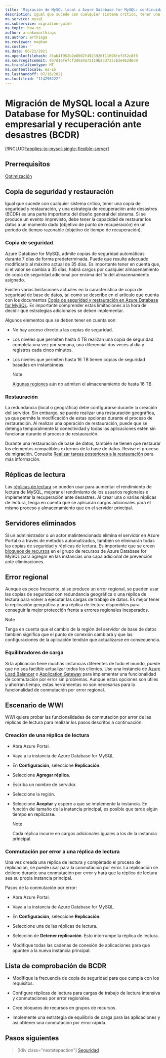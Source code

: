 ```yaml
---
title: 'Migración de MySQL local a Azure Database for MySQL: continuidad empresarial y recuperación ante desastres (BCDR)'
description: Igual que sucede con cualquier sistema crítico, tener una copia de seguridad y restauración, y una estrategia de recuperación ante desastres (BCDR) es una parte importante del diseño general del sistema.
ms.service: mysql
ms.subservice: migration-guide
ms.topic: how-to
author: arunkumarthiags
ms.author: arthiaga
ms.reviewer: maghan
ms.custom: ''
ms.date: 06/21/2021
ms.openlocfilehash: 35ab4f952b2e8082f4923926f11698fef352c8f8
ms.sourcegitcommit: 8b7d16fefcf3d024a72119b233733cb3e962d6d9
ms.translationtype: HT
ms.contentlocale: es-ES
ms.lasthandoff: 07/16/2021
ms.locfileid: "114296222"
---
```

# <a name="migrate-mysql-on-premises-to-azure-database-for-mysql-business-continuity-and-disaster-recovery-bcdr"></a>Migración de MySQL local a Azure Database for MySQL: continuidad empresarial y recuperación ante desastres (BCDR)

[!INCLUDE[applies-to-mysql-single-flexible-server](../../includes/applies-to-mysql-single-flexible-server.md)]

## <a name="prerequisites"></a>Prerrequisitos

[Optimización](11-optimization.md)

## <a name="back-up-and-restore"></a>Copia de seguridad y restauración

Igual que sucede con cualquier sistema crítico, tener una copia de seguridad y restauración, y una estrategia de recuperación ante desastres (BCDR) es una parte importante del diseño general del sistema. Si se produce un evento imprevisto, debe tener la capacidad de restaurar los datos a un momento dado (objetivo de punto de recuperación) en un período de tiempo razonable (objetivo de tiempo de recuperación).

### <a name="backup"></a>Copia de seguridad

Azure Database for MySQL admite copias de seguridad automáticas durante 7 días de forma predeterminada. Puede que resulte adecuado modificarlo al máximo actual de 35 días. Es importante tener en cuenta que, si el valor se cambia a 35 días, habrá cargos por cualquier almacenamiento de copia de seguridad adicional por encima del 1x del almacenamiento asignado.

Existen varias limitaciones actuales en la característica de copia de seguridad de base de datos, tal como se describe en el artículo que cuenta con los documentos [Copia de seguridad y restauración en Azure Database for MySQL](../../concepts-backup.md). Es importante comprender estas limitaciones a la hora de decidir qué estrategias adicionales se deben implementar.

Algunos elementos que se deben tener en cuenta son:

- No hay acceso directo a las copias de seguridad.

- Los niveles que permiten hasta 4 TB realizan una copia de seguridad completa una vez por semana, una diferencial dos veces al día y registros cada cinco minutos.

- Los niveles que permiten hasta 16 TB tienen copias de seguridad basadas en instantáneas.

    > [!NOTE]
    > [Algunas regiones](../../concepts-pricing-tiers.md#storage) aún no admiten el almacenamiento de hasta 16 TB.

### <a name="restore"></a>Restauración

La redundancia (local o geográfica) debe configurarse durante la creación del servidor. Sin embargo, se puede realizar una restauración geográfica, ya que permite la modificación de estas opciones durante el proceso de restauración. Al realizar una operación de restauración, puede que se detenga temporalmente la conectividad y todas las aplicaciones estén sin funcionar durante el proceso de restauración.

Durante una restauración de base de datos, también se tienen que restaurar los elementos compatibles externos de la base de datos. Revise el proceso de migración. Consulte [Realizar tareas posteriores a la restauración](../../concepts-backup.md#perform-post-restore-tasks) para más información.

## <a name="read-replicas"></a>Réplicas de lectura

Las [réplicas de lectura](../../concepts-read-replicas.md) se pueden usar para aumentar el rendimiento de lectura de MySQL, mejorar el rendimiento de los usuarios regionales e implementar la recuperación ante desastres. Al crear una o varias réplicas de lectura, tenga en cuenta que se aplicarán cargos adicionales para el mismo proceso y almacenamiento que en el servidor principal.

## <a name="deleted-servers"></a>Servidores eliminados

Si un administrador o un actor malintencionado elimina el servidor en Azure Portal o a través de métodos automatizados, también se eliminarán todas las copias de seguridad y réplicas de lectura. Es importante que se creen [bloqueos de recursos](../../../azure-resource-manager/management/lock-resources.md) en el grupo de recursos de Azure Database for MySQL para agregar en las instancias una capa adicional de prevención ante eliminaciones.

## <a name="regional-failure"></a>Error regional

Aunque es poco frecuente, si se produce un error regional, se pueden usar las copias de seguridad con redundancia geográfica o una réplica de lectura para volver a ejecutar las cargas de trabajo de datos. Es mejor tener la replicación geográfica y una réplica de lectura disponibles para conseguir la mejor protección frente a errores regionales inesperados.

> [!NOTE]
> Tenga en cuenta que el cambio de la región del servidor de base de datos también significa que el punto de conexión cambiará y que las configuraciones de la aplicación tendrán que actualizarse en consecuencia.

### <a name="load-balancers"></a>Equilibradores de carga

Si la aplicación tiene muchas instancias diferentes de todo el mundo, puede que no sea factible actualizar todos los clientes. Use una instancia de [Azure Load Balancer](../../../load-balancer/load-balancer-overview.md) o [Application Gateway](../../../application-gateway/overview.md) para implementar una funcionalidad de conmutación por error sin problemas. Aunque estas opciones son útiles y ahorran tiempo, estas herramientas no son necesarias para la funcionalidad de conmutación por error regional.

## <a name="wwi-scenario"></a>Escenario de WWI

WWI quiere probar las funcionalidades de conmutación por error de las réplicas de lectura para realizar los pasos descritos a continuación.

### <a name="creating-a-read-replica"></a>Creación de una réplica de lectura

- Abra Azure Portal.

- Vaya a la instancia de Azure Database for MySQL.

- En **Configuración**, seleccione **Replicación**.

- Seleccione **Agregar réplica**.

- Escriba un nombre de servidor.

- Seleccione la región.

- Seleccione **Aceptar** y espere a que se implemente la instancia. En función del tamaño de la instancia principal, es posible que tarde algún tiempo en replicarse.

    > [!NOTE]
    > Cada réplica incurre en cargos adicionales iguales a los de la instancia principal.

### <a name="fail-over-to-read-replica"></a>Conmutación por error a una réplica de lectura

Una vez creada una réplica de lectura y completado el proceso de replicación, se puede usar para la conmutación por error. La replicación se detiene durante una conmutación por error y hará que la réplica de lectura sea su propia instancia principal.

Pasos de la conmutación por error:

- Abra Azure Portal.

- Vaya a la instancia de Azure Database for MySQL.

- En **Configuración**, seleccione **Replicación**.

- Seleccione una de las réplicas de lectura.

- Selección de **Detener replicación**. Esto interrumpe la réplica de lectura.

- Modifique todas las cadenas de conexión de aplicaciones para que apunten a la nueva instancia principal.

## <a name="bcdr-checklist"></a>Lista de comprobación de BCDR

- Modifique la frecuencia de copia de seguridad para que cumpla con los requisitos.

- Configure réplicas de lectura para cargas de trabajo de lectura intensiva y conmutaciones por error regionales.

- Cree bloqueos de recursos en grupos de recursos.

- Implemente una estrategia de equilibrio de carga para las aplicaciones y así obtener una conmutación por error rápida.  


## <a name="next-steps"></a>Pasos siguientes

> [!div class="nextstepaction"]
> [Seguridad](./13-security.md)
